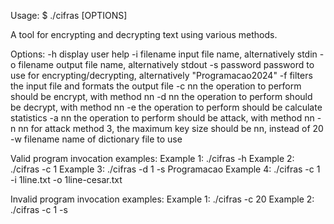 Usage: $ ./cifras [OPTIONS]

A tool for encrypting and decrypting text using various methods.

Options:
-h display user help
-i filename input file name, alternatively stdin
-o filename output file name, alternatively stdout
-s password password to use for encrypting/decrypting, alternatively "Programacao2024"
-f filters the input file and formats the output file
-c nn the operation to perform should be encrypt, with method nn
-d nn the operation to perform should be decrypt, with method nn
-e the operation to perform should be calculate statistics
-a nn the operation to perform should be attack, with method nn
-n nn for attack method 3, the maximum key size should be nn, instead of 20
-w filename name of dictionary file to use

Valid program invocation examples:
Example 1: ./cifras -h
Example 2: ./cifras -c 1
Example 3: ./cifras -d 1 -s Programacao
Example 4: ./cifras -c 1 -i 1line.txt -o 1line-cesar.txt

Invalid program invocation examples:
Example 1: ./cifras -c 20
Example 2: ./cifras -c 1 -s
